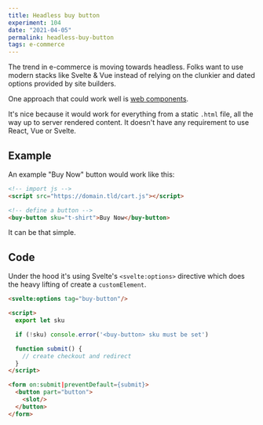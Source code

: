 ```yaml
---
title: Headless buy button
experiment: 104
date: "2021-04-05"
permalink: headless-buy-button
tags: e-commerce
---
```


The trend in e-commerce is moving towards headless. Folks want to use modern stacks like Svelte & Vue instead of relying on the clunkier and dated options provided by site builders.

One approach that could work well is [web components](https://developer.mozilla.org/en-US/docs/Web/Web_Components).

It's nice because it would work for everything from a static `.html` file, all the way up to server rendered content. It doesn't have any requirement to use React, Vue or Svelte.

## Example

An example "Buy Now" button would work like this:

```html
<!-- import js -->
<script src="https://domain.tld/cart.js"></script>

<!-- define a button -->
<buy-button sku="t-shirt">Buy Now</buy-button>
```

It can be that simple.

## Code

Under the hood it's using Svelte's `<svelte:options>` directive which does the heavy lifting of create a `customElement`.

```html
<svelte:options tag="buy-button"/>

<script>
  export let sku

  if (!sku) console.error('<buy-button> sku must be set')

  function submit() {
    // create checkout and redirect
  }
</script>

<form on:submit|preventDefault={submit}>
  <button part="button">
    <slot/>
  </button>
</form>
```
